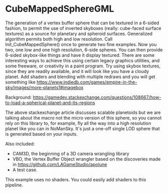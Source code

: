 CubeMappedSphereGML
===================

The generation of a vertex buffer sphere that can be textured in a 6-sided fashion, to permit the use of inverted skyboxes (really: cube-faced surface textures) as a source for planetary and spheroid surfaces.  Generalized algorithm permits both high and low resolution.   Call Init_CubeMappedSphere() once to generate two fine examples.  Now you two, one low and one high resolution, 6-side spheres.  You can then provide 6-sided skybox-like things and have it display textured.  There are some interesting ways to achieve this using certain legacy graphics utilities, and some freeware, or creativity in a paint program.  Try using skybox textures, since they are readily available, and it will look like you have a cloudy planet.  Add shaders and blending with multiple redraws and you will get something like https://www.indiedb.com/games/empire-in-the-sky/images/more-planets1#imagebox
 
Background:
 https://gamedev.stackexchange.com/questions/108667/how-to-load-a-spherical-planet-and-its-regions

The above stackexchange article discusses scalable planetoids but we are talking about the macro not the micro version of this sphere, so you cannot rely on this library to, for example, fly all the way into a high resolution planet like you can in NoManSky.  It's just a one-off single LOD sphere that is generated based on your inputs.

Also included:

- CAM3D, the beginning of a 3D camera wrangling library
- VBO, the Vertex Buffer Object wrangler based on the discoveries made in https://github.com/LAGameStudio/apolune
- A test case.

This example uses no shaders.  You could easily add shaders to this pipeline.
